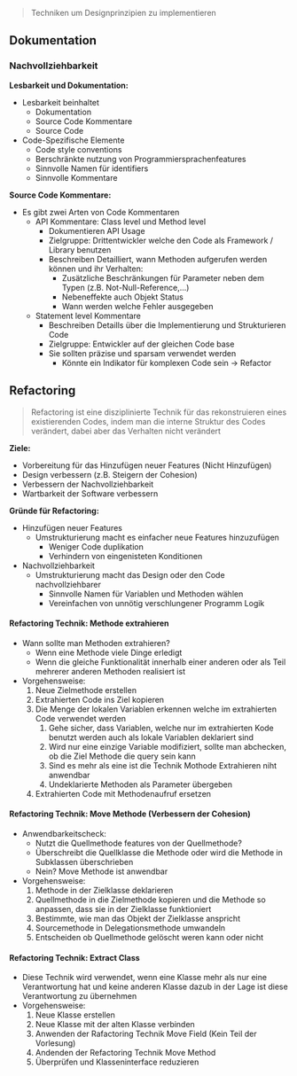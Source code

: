 > Techniken um Designprinzipien zu implementieren

## Dokumentation

### Nachvollziehbarkeit
**Lesbarkeit und Dokumentation:**
- Lesbarkeit beinhaltet
	- Dokumentation
	- Source Code Kommentare
	- Source Code
- Code-Spezifische Elemente
	- Code style conventions
	- Berschränkte nutzung von Programmiersprachenfeatures
	- Sinnvolle Namen für identifiers
	- Sinnvolle Kommentare

**Source Code Kommentare:**
- Es gibt zwei Arten von Code Kommentaren
	- API Kommentare: Class level und Method level
		- Dokumentieren API Usage
		- Zielgruppe: Drittentwickler welche den Code als Framework / Library benutzen
		- Beschreiben Detailliert, wann Methoden aufgerufen werden können und ihr Verhalten:
			- Zusätzliche Beschränkungen für Parameter neben dem Typen (z.B. Not-Null-Reference,...)
			- Nebeneffekte auch Objekt Status
			- Wann werden welche Fehler ausgegeben
	- Statement level Kommentare
		- Beschreiben Detaills über die Implementierung und Strukturieren Code
		- Zielgruppe: Entwickler auf der gleichen Code base
		- Sie sollten präzise und sparsam verwendet werden
			- Könnte ein Indikator für komplexen Code sein $\rightarrow$ Refactor

## Refactoring
> Refactoring ist eine disziplinierte Technik für das rekonstruieren eines existierenden Codes, indem man die interne Struktur des Codes verändert, dabei aber das Verhalten nicht verändert

**Ziele:**
- Vorbereitung für das Hinzufügen neuer Features (Nicht Hinzufügen)
- Design verbessern (z.B. Steigern der Cohesion)
- Verbessern der Nachvollziehbarkeit
- Wartbarkeit der Software verbessern

**Gründe für Refactoring:**
- Hinzufügen neuer Features
	- Umstrukturierung macht es einfacher neue Features hinzuzufügen
		- Weniger Code duplikation
		- Verhindern von eingenisteten Konditionen
- Nachvollziehbarkeit
	- Umstrukturierung macht das Design oder den Code nachvollziehbarer
		- Sinnvolle Namen für Variablen und Methoden wählen
		- Vereinfachen von unnötig verschlungener Programm Logik


#### Refactoring Technik: Methode extrahieren
- Wann sollte man Methoden extrahieren?
	- Wenn eine Methode viele Dinge erledigt
	- Wenn die gleiche Funktionalität innerhalb einer anderen oder als Teil mehrerer anderen Methoden realisiert ist
- Vorgehensweise:
	1. Neue Zielmethode erstellen
	2. Extrahierten Code ins Ziel kopieren
	3. Die Menge der lokalen Variablen erkennen welche im extrahierten Code verwendet werden
		1. Gehe sicher, dass Variablen, welche nur im extrahierten Kode benutzt werden auch als lokale Variablen deklariert sind
		2. Wird nur eine einzige Variable modifiziert, sollte man abchecken, ob die Ziel Methode die query sein kann
		3. Sind es mehr als eine ist die Technik Mothode Extrahieren niht anwendbar
		4. Undeklarierte Methoden als Parameter übergeben
	4. Extrahierten Code mit Methodenaufruf ersetzen

#### Refactoring Technik: Move Methode (Verbessern der Cohesion)
- Anwendbarkeitscheck:
	- Nutzt die Quellmethode features von der Quellmethode?
	- Überschreibt die Quellklasse die Methode oder wird die Methode in Subklassen überschrieben
	- Nein? Move Methode ist anwendbar
- Vorgehensweise:
	1. Methode in der Zielklasse deklarieren
	2. Quellmethode in die Zielmethode kopieren und die Methode so anpassen, dass sie in der Zielklasse funktioniert
	3. Bestimmte, wie man das Objekt der Zielklasse anspricht
	4. Sourcemethode in Delegationsmethode umwandeln
	5. Entscheiden ob Quellmethode gelöscht weren kann oder nicht

#### Refactoring Technik: Extract Class
- Diese Technik wird verwendet, wenn eine Klasse mehr als nur eine Verantwortung hat und keine anderen Klasse dazub in der Lage ist diese Verantwortung zu übernehmen
- Vorgehensweise:
	1. Neue Klasse erstellen
	2. Neue Klasse mit der alten Klasse verbinden
	3. Anwenden der Rafactoring Technik Move Field (Kein Teil der Vorlesung)
	4. Andenden der Refactoring Technik Move Method
	5. Überprüfen und Klasseninterface reduzieren

